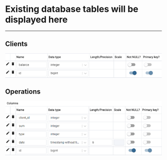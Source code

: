 # Existing database tables will be displayed here
___
## Clients
![img.png](src/main/resources/photos/clients.png)
## Operations
![img_1.png](src/main/resources/photos/operations.png)

